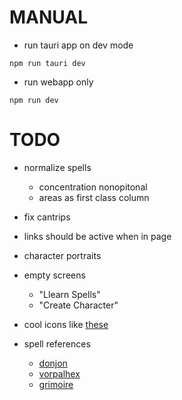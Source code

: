 # MANUAL

- run tauri app on dev mode

```
npm run tauri dev
```

- run webapp only

```
npm run dev
```

# TODO

- normalize spells
  - concentration nonopitonal
  - areas as first class column
- fix cantrips
- links should be active when in page
- character portraits
- empty screens
  - "Llearn Spells"
  - "Create Character"

- cool icons like [these](https://donjon.bin.sh/5e/quickref/)
- spell references
  - [donjon](https://donjon.bin.sh/5e/spells/)
  - [vorpalhex](https://github.com/vorpalhex/srd_spells)
  - [grimoire](https://raw.githubusercontent.com/avshyz/grimoire/main/src/data.ts?token=GHSAT0AAAAAACCMZTMJSYHEFD2U2FCMAZFMZDZ2QWA)
